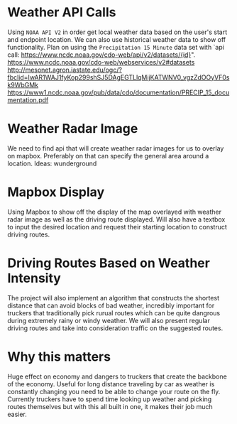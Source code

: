 # Weather API Calls
Using `NOAA API V2` in order get local weather data based on the user's start and endpoint location. We can also use historical weather data to show off functionality. Plan on using the `Precipitation 15 Minute` data set with `api call: https://www.ncdc.noaa.gov/cdo-web/api/v2/datasets/{id}". https://www.ncdc.noaa.gov/cdo-web/webservices/v2#datasets  
http://mesonet.agron.iastate.edu/ogc/?fbclid=IwAR1WAJ1fyKop299shSJ5DAgEGTLlqMijKATWNV0_vgzZdOOyVF0sk9WbGMk
https://www1.ncdc.noaa.gov/pub/data/cdo/documentation/PRECIP_15_documentation.pdf

# Weather Radar Image 
We need to find api that will create weather radar images for us to overlay on mapbox. Preferably on that can specify the general area around a location. Ideas: wunderground
# Mapbox Display
Using Mapbox to show off the display of the map overlayed with weather radar image as well as the driving route displayed. Will also have a textbox to input the desired location and request their starting location to construct driving routes.  
# Driving Routes Based on Weather Intensity
The project will also implement an algorithm that constructs the shortest distance that can avoid blocks of bad weather, incredibly important for truckers that traditionally pick rurual routes which can be quite dangrous during extremely rainy or windy weather. We will also present regular driving routes and take into consideration traffic on the suggested routes.
# Why this matters
Huge effect on economy and dangers to truckers that create the backbone of the economy. Useful for long distance traveling by car as weather is constantly changing you need to be able to change your route on the fly. Currently truckers have to spend time looking up weather and picking routes themselves but with this all built in one, it makes their job much easier.
